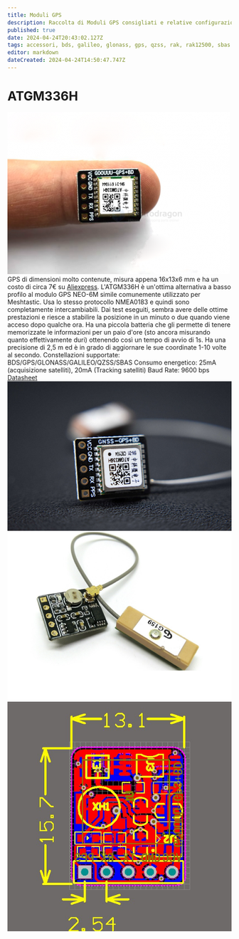 ```yaml
---
title: Moduli GPS
description: Raccolta di Moduli GPS consigliati e relative configurazioni 
published: true
date: 2024-04-24T20:43:02.127Z
tags: accessori, bds, galileo, glonass, gps, qzss, rak, rak12500, sbas
editor: markdown
dateCreated: 2024-04-24T14:50:47.747Z
---
```


# ATGM336H
![atgm336h_dito.png](/hardware/gps/atgm336h_dito.png)
GPS di dimensioni molto contenute, misura appena 16x13x6 mm e ha un costo di circa 7€ su [Aliexpress](https://it.aliexpress.com/item/4001147538089.html?spm=a2g0o.detail.pcDetailTopMoreOtherSeller.2.213649F549F5Bw&gps-id=pcDetailTopMoreOtherSeller&scm=1007.40050.354490.0&scm_id=1007.40050.354490.0&scm-url=1007.40050.354490.0&pvid=9b92e5de-296c-4fc7-864f-1aeea9d1d445&_t=gps-id:pcDetailTopMoreOtherSeller,scm-url:1007.40050.354490.0,pvid:9b92e5de-296c-4fc7-864f-1aeea9d1d445,tpp_buckets:668%232846%238109%231935&pdp_npi=4%40dis%21EUR%216.63%210.95%21%21%216.93%210.99%21%402103250717139894742103843e3fc2%2110000014894512456%21rec%21IT%21%21AB&utparam-url=scene%3ApcDetailTopMoreOtherSeller%7Cquery_from%3A). L'ATGM336H è un'ottima alternativa a basso profilo al modulo GPS NEO-6M simile comunemente utilizzato per Meshtastic. Usa lo stesso protocollo NMEA0183 e quindi sono completamente intercambiabili. 
Dai test eseguiti, sembra avere delle ottime prestazioni e riesce a stabilire la posizione in un minuto o due quando viene acceso dopo qualche ora. Ha una piccola batteria che gli permette di tenere memorizzate le informazioni per un paio d'ore (sto ancora misurando quanto effettivamente duri) ottenendo così un tempo di avvio di 1s.
Ha una precisione di 2,5 m ed è in grado di aggiornare le sue coordinate 1-10 volte al secondo.
Constellazioni supportate: BDS/GPS/GLONASS/GALILEO/QZSS/SBAS 
Consumo energetico: 25mA (acquisizione satelliti), 20mA (Tracking satelliti) 
Baud Rate: 9600 bps
[Datasheet](https://www.icofchina.com/d/file/xiazai/2016-12-05/b5c57074f4b1fcc62ba8c7868548d18a.pdf)
![atgm336h_anteriore.jpg](/hardware/gps/atgm336h_anteriore.jpg)
![atgm336h_rear.jpg](/hardware/gps/atgm336h_rear.jpg)
![atgm336h.jpg](/hardware/gps/atgm336h.jpg)


